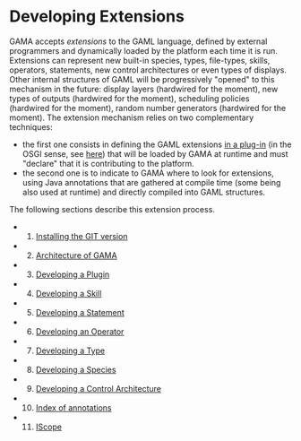 # Developing Extensions



GAMA accepts _extensions_ to the GAML language, defined by external programmers and dynamically loaded by the platform each time it is run. Extensions can represent new built-in species, types, file-types, skills, operators, statements, new control architectures or even types of displays. Other internal structures of GAML will be progressively "opened" to this mechanism in the future: display layers (hardwired for the moment), new types of outputs (hardwired for the moment), scheduling policies (hardwired for the moment), random number generators (hardwired for the moment).
The extension mechanism relies on two complementary techniques:
  * the first one consists in defining the GAML extensions [in a plug-in](DevelopingPlugins) (in the OSGI sense, see [here](http://www.eclipse.org/equinox/)) that will be loaded by GAMA at runtime and must "declare" that it is contributing to the platform.
  * the second one is to indicate to GAMA where to look for extensions, using Java annotations that are gathered at compile time (some being also used at runtime) and directly compiled into GAML structures.

The following sections describe this extension process.

  * 1. [Installing the GIT version](InstallingGitVersion)
  * 2. [Architecture of GAMA](GamaArchitecture)
  * 3. [Developing a Plugin](DevelopingPlugins)
  * 4. [Developing a Skill](DevelopingSkills)
  * 5. [Developing a Statement](DevelopingStatements)
  * 6. [Developing an Operator](DevelopingOperators)
  * 7. [Developing a Type](DevelopingTypes)
  * 8. [Developing a Species](DevelopingSpecies)
  * 9. [Developing a Control Architecture](DevelopingControlArchitectures)
  * 10. [Index of annotations](DevelopingIndexAnnotations)
  * 11. [IScope](DevelopingIScope)